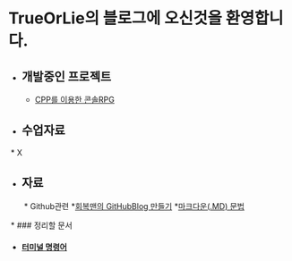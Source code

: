 # TrueOrLie의 블로그에 오신것을 환영합니다.

* ## 개발중인 프로젝트 
  * [CPP를 이용한 콘솔RPG](https://github.com/TrueOrLie/RPGGaming)
  

* ## 수업자료
  * X

* ## 자료
   * Github관련
     *[회복맨의 GitHubBlog 만들기](http://recoveryman.tistory.com/321?category=635733)
     *[마크다운(.MD) 문법](http://blog.hyeyoonjung.com/2017/05/30/how-to-use-markdown/)
   
  * ### 정리할 문서
   * #### [터미널 명령어](https://www.mireene.com/webimg/linux_tip1.htm)

     
